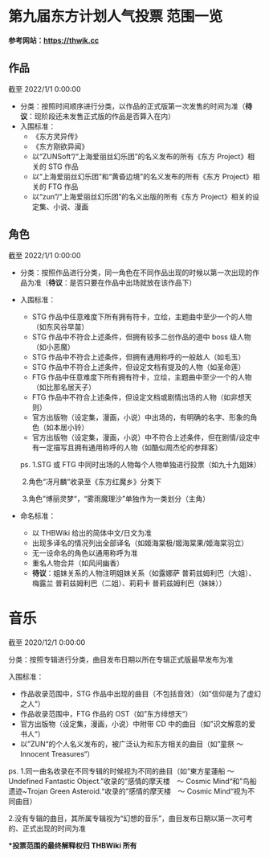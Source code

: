 # 第九届东方计划人气投票 范围一览

**参考网站：https://thwik.cc**

## 作品

截至 2022/1/1 0:00:00

- 分类：按照时间顺序进行分类，以作品的正式版第一次发售的时间为准（**待议**：现阶段还未发售正式版的作品是否算入在内）
- 入围标准：
  - 《东方灵异传》
  - 《东方刚欲异闻》
  - 以“ZUNSoft”/“上海爱丽丝幻乐团”的名义发布的所有《东方 Project》相关的 STG 作品
  - 以“上海爱丽丝幻乐团”和“黄昏边境”的名义发布的所有《东方 Project》相关的 FTG 作品
  - 以“zun”/“上海爱丽丝幻乐团”的名义出版的所有《东方 Project》相关的设定集、小说、漫画

## 角色

截至 2022/1/1 0:00:00

- 分类：按照作品进行分类，同一角色在不同作品出现的时候以第一次出现的作品为准（**待议**：是否只要在作品中出场就放在该作品下）

- 入围标准：

  - STG 作品中任意难度下所有拥有符卡，立绘，主题曲中至少一个的人物（如东风谷早苗）
  - STG 作品中不符合上述条件，但拥有较多二创作品的道中 boss 级人物（如小恶魔）
  - STG 作品中不符合上述条件，但拥有通用称呼的一般敌人（如毛玉）
  - STG 作品中不符合上述条件，但设定文档有提及的人物（如圣命莲）
  - FTG 作品中任意难度下所有拥有符卡，立绘，主题曲中至少一个的人物（如比那名居天子）
  - FTG 作品中不符合上述条件，但设定文档或剧情出场的人物（如非想天则）
  - 官方出版物（设定集，漫画，小说）中出场的，有明确的名字、形象的角色（如本居小铃）
  - 官方出版物（设定集，漫画，小说）中不符合上述条件，但在剧情/设定中有一定描写且拥有通用称呼的人物（如酷似周杰伦的参拜客）

  ps. 1.STG 或 FTG 中同时出场的人物每个人物单独进行投票（如九十九姐妹）

  ​ 2.角色“冴月麟“收录至《东方红魔乡》分类下

  ​ 3.角色”博丽灵梦“，“雾雨魔理沙”单独作为一类划分（主角）

- 命名标准：

  - 以 THBWiki 给出的简体中文/日文为准
  - 出现多译名的情况列出全部译名（如姬海棠极/姬海棠果/姬海棠羽立）
  - 无一设命名的角色以通用称呼为准
  - 重名人物合并（如风间幽香）
  - **待议**：姐妹关系的人物注明姐妹关系（如露娜萨 普莉兹姆利巴（大姐）、梅露兰 普莉兹姆利巴（二姐）、莉莉卡 普莉兹姆利巴（妹妹））

# 音乐

截至 2020/12/1 0:00:00

分类：按照专辑进行分类，曲目发布日期以所在专辑正式版最早发布为准

入围标准：

- 作品收录范围中，STG 作品中出现的曲目（不包括音效）（如”信仰是为了虚幻之人“）
- 作品收录范围中，FTG 作品的 OST（如”东方绯想天“）
- 官方出版物（设定集，漫画，小说）中附带 CD 中的曲目（如”识文解意的爱书人“）
- 以”ZUN“的个人名义发布的，被广泛认为和东方相关的曲目（如”童祭 ～ Innocent Treasures“）

ps. 1.同一曲名收录在不同专辑的时候视为不同的曲目（如“東方星蓮船 〜 Undefined Fantastic Object.”收录的”感情的摩天楼　～ Cosmic Mind“和”鸟船遗迹~Trojan Green Asteroid.“收录的”感情的摩天楼　～ Cosmic Mind“视为不同曲目）

​ 2.没有专辑的曲目，其所属专辑视为“幻想的音乐”，曲目发布日期以第一次可考的、正式出现的时间为准

**\*投票范围的最终解释权归 THBWiki 所有**
